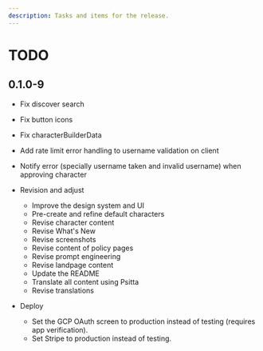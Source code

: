 ```yaml
---
description: Tasks and items for the release.
---
```


# TODO

## 0.1.0-9

- Fix discover search
- Fix button icons
- Fix characterBuilderData
- Add rate limit error handling to username validation on client
- Notify error (specially username taken and invalid username) when approving character

- Revision and adjust
  - Improve the design system and UI
  - Pre-create and refine default characters
  - Revise character content
  - Revise What's New
  - Revise screenshots
  - Revise content of policy pages
  - Revise prompt engineering
  - Revise landpage content
  - Update the README
  - Translate all content using Psitta
  - Revise translations
- Deploy
  - Set the GCP OAuth screen to production instead of testing (requires app verification).
  - Set Stripe to production instead of testing.
